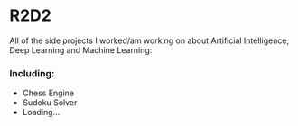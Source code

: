 # R2D2
All of the side projects I worked/am working on about Artificial Intelligence, Deep Learning and Machine Learning:
### Including:
* Chess Engine
* Sudoku Solver
* Loading...
